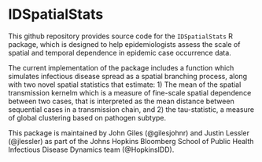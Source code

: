 # IDSpatialStats

This github repository provides source code for the `IDSpatialStats` R package, which is designed to help epidemiologists assess the scale of spatial and temporal dependence in epidemic case occurrence data. 

The current implementation of the package includes a function which simulates infectious disease spread as a spatial branching process, along with two novel spatial statistics that estimate: 1) The mean of the spatial transmission kernelm which is a measure of fine-scale spatial dependence between two cases, that is interpreted as the mean distance between sequential cases in a transmission chain, and 2) the tau-statistic, a measure of global clustering based on pathogen subtype.

This package is maintained by John Giles (@gilesjohnr) and Justin Lessler (@jlessler) as part of the Johns Hopkins Bloomberg School of Public Health Infectious Disease Dynamics team (@HopkinsIDD).
